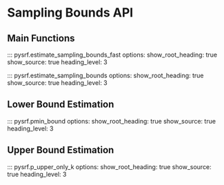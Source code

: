 # Sampling Bounds API

## Main Functions

::: pysrf.estimate_sampling_bounds_fast
    options:
      show_root_heading: true
      show_source: true
      heading_level: 3

::: pysrf.estimate_sampling_bounds
    options:
      show_root_heading: true
      show_source: true
      heading_level: 3

## Lower Bound Estimation

::: pysrf.pmin_bound
    options:
      show_root_heading: true
      show_source: true
      heading_level: 3

## Upper Bound Estimation

::: pysrf.p_upper_only_k
    options:
      show_root_heading: true
      show_source: true
      heading_level: 3

